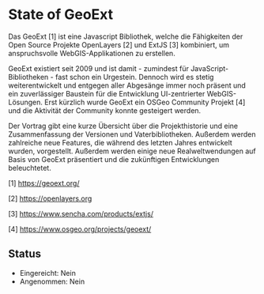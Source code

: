 
# State of GeoExt

Das GeoExt [1] ist eine Javascript Bibliothek, welche die Fähigkeiten der
Open Source Projekte OpenLayers [2] und ExtJS [3] kombiniert, um anspruchsvolle
WebGIS-Applikationen zu erstellen.

GeoExt existiert seit 2009 und ist damit - zumindest für JavaScript-Bibliotheken -
fast schon ein Urgestein. Dennoch wird es stetig weiterentwickelt und entgegen aller
Abgesänge immer noch präsent und ein zuverlässiger Baustein für die Entwicklung
UI-zentrierter WebGIS-Lösungen. Erst kürzlich wurde GeoExt ein OSGeo Community Projekt [4]
und die Aktivität der Community konnte gesteigert werden.

Der Vortrag gibt eine kurze Übersicht über die Projekthistorie und eine
Zusammenfassung der Versionen und Vaterbibliotheken. Außerdem werden zahlreiche
neue Features, die während des letzten Jahres entwickelt wurden, vorgestellt.
Außerdem werden einige neue Realweltwendungen auf Basis von GeoExt präsentiert
und die zukünftigen Entwicklungen beleuchtetet.

[1] https://geoext.org/

[2] https://openlayers.org

[3] https://www.sencha.com/products/extjs/

[4] https://www.osgeo.org/projects/geoext/

## Status
  - Eingereicht: Nein
  - Angenommen: Nein
